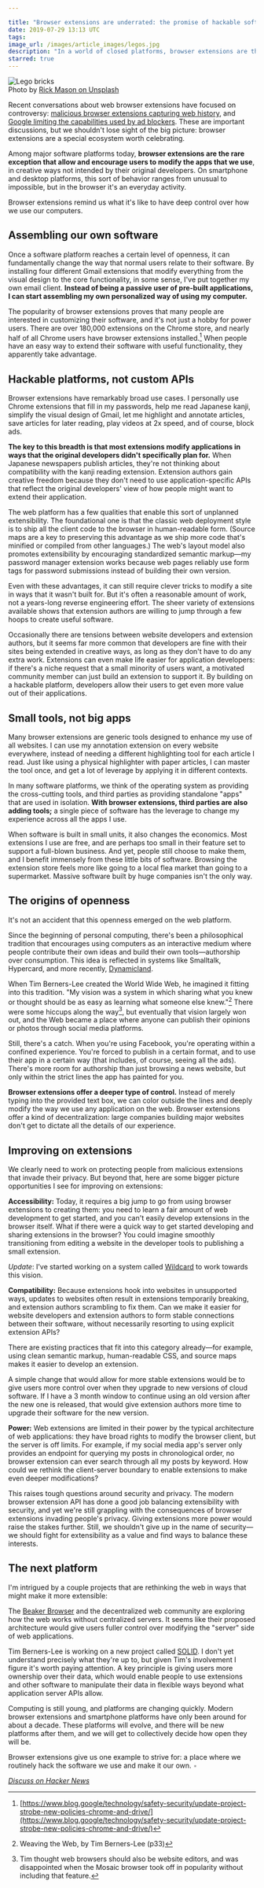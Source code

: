 ```yaml
---

title: "Browser extensions are underrated: the promise of hackable software"
date: 2019-07-29 13:13 UTC
tags: 
image_url: /images/article_images/legos.jpg
description: "In a world of closed platforms, browser extensions are the rare exception that let users modify the apps that we use."
starred: true
---
```


<figure style="margin: 0;">
  <img src="/images/article_images/legos.jpg" alt="Lego bricks">
  <figcaption>Photo by <a class="figure-link" href="https://unsplash.com/photos/2FaCKyEEtis">Rick Mason on Unsplash</a></figcaption>
</figure>

Recent conversations about web browser extensions have focused on controversy: [malicious browser extensions capturing web history](https://arstechnica.com/information-technology/2019/07/dataspii-inside-the-debacle-that-dished-private-data-from-apple-tesla-blue-origin-and-4m-people/), and [Google limiting the capabilities used by ad blockers](https://www.wired.com/story/google-chrome-ad-blockers-extensions-api/?verso=true). These are important discussions, but we shouldn't lose sight of the big picture: browser extensions are a special ecosystem worth celebrating.

Among major software platforms today, **browser extensions are the rare exception that allow and encourage users to modify the apps that we use**, in creative ways not intended by their original developers. On smartphone and desktop platforms, this sort of behavior ranges from unusual to impossible, but in the browser it's an everyday activity.

Browser extensions remind us what it's like to have deep control over how we use our computers.

## Assembling our own software

Once a software platform reaches a certain level of openness, it can fundamentally change the way that normal users relate to their software. By installing four different Gmail extensions that modify everything from the visual design to the core functionality, in some sense, I've put together my own email client. **Instead of being a passive user of pre-built applications, I can start assembling my own personalized way of using my computer.**

The popularity of browser extensions proves that many people are interested in customizing their software, and it's not just  a hobby for power users. There are over 180,000 extensions on the Chrome store, and nearly half of all Chrome users have browser extensions installed.[^chrome] When people have an easy way to extend their software with useful functionality, they apparently take advantage.

## Hackable platforms, not custom APIs

Browser extensions have remarkably broad use cases. I personally use Chrome extensions that fill in my passwords, help me read Japanese kanji, simplify the visual design of Gmail, let me highlight and annotate articles, save articles for later reading, play videos at 2x speed, and of course, block ads.

**The key to this breadth is that most extensions modify applications in ways that the original developers didn't specifically plan for.** When Japanese newspapers publish articles, they're not thinking about compatibility with the kanji reading extension. Extension authors gain creative freedom because they don't need to use application-specific APIs that reflect the original developers' view of how people might want to extend their application.

The web platform has a few qualities that enable this sort of unplanned extensibility. The foundational one is that the classic web deployment style is to ship all the client code to the browser in human-readable form. (Source maps are a key to preserving this advantage as we ship more code that's minified or compiled from other languages.) The web's layout model also promotes extensibility by encouraging standardized semantic markup—my password manager extension works because web pages reliably use form tags for password submissions instead of building their own version.

Even with these advantages, it can still require clever tricks to modify a site in ways that it wasn't built for. But it's often a reasonable amount of work, not a years-long reverse engineering effort. The sheer variety of extensions available shows that extension authors are willing to jump through a few hoops to create useful software.

Occasionally there are tensions between website developers and extension authors, but it seems far more common that developers are fine with their sites being extended in creative ways, as long as they don't have to do any extra work. Extensions can even make life easier for application developers: if there's a niche request that a small minority of users want, a motivated community member can just build an extension to support it. By building on a hackable platform, developers allow their users to get even more value out of their applications.

## Small tools, not big apps

Many browser extensions are generic tools designed to enhance my use of all websites. I can use my annotation extension on every website everywhere, instead of needing a different highlighting tool for each article I read. Just like using a physical highlighter with paper articles, I can master the tool once, and get a lot of leverage by applying it in different contexts.

In many software platforms, we think of the operating system as providing the cross-cutting tools, and third parties as providing standalone "apps" that are used in isolation. **With browser extensions, third parties are also adding tools;** a single piece of software has the leverage to change my experience across all the apps I use.

When software is built in small units, it also changes the economics. Most extensions I use are free, and are perhaps too small in their feature set to support a full-blown business. And yet, people still choose to make them, and I benefit immensely from these little bits of software. Browsing the extension store feels more like going to a local flea market than going to a supermarket. Massive software built by huge companies isn't the only way.

## The origins of openness

It's not an accident that this openness emerged on the web platform.

Since the beginning of personal computing, there's been a philosophical tradition that encourages using computers as an interactive medium where people contribute their own ideas and build their own tools—authorship over consumption. This idea is reflected in systems like Smalltalk, Hypercard, and more recently, [Dynamicland](https://dynamicland.org/).

When Tim Berners-Lee created the World Wide Web, he imagined it fitting into this tradition. "My vision was a system in which sharing what you knew or thought should be as easy as learning what someone else knew."[^tbl] There were some hiccups along the way[^tbl2], but eventually that vision largely won out, and the Web became a place where anyone can publish their opinions or photos through social media platforms.

Still, there's a catch. When you're using Facebook, you're operating within a confined experience. You're forced to publish in a certain format, and to use their app in a certain way (that includes, of course, seeing all the ads). There's more room for authorship than just browsing a news website, but only within the strict lines the app has painted for you.

**Browser extensions offer a deeper type of control.** Instead of merely typing into the provided text box, we can color outside the lines and deeply modify the way we use any application on the web. Browser extensions offer a kind of decentralization: large companies building major websites don't get to dictate all the details of our experience.

## Improving on extensions

We clearly need to work on protecting people from malicious extensions that invade their privacy. But beyond that, here are some bigger picture opportunities I see for improving on extensions:

**Accessibility:** Today, it requires a big jump to go from using browser extensions to creating them: you need to learn a fair amount of web development to get started, and you can't easily develop extensions in the browser itself. What if there were a quick way to get started developing and sharing extensions in the browser? You could imagine smoothly transitioning from editing a website in the developer tools to publishing a small extension.

*Update*: I've started working on a system called [Wildcard](https://sdg.csail.mit.edu/projects/wildcard) to work towards this vision.

**Compatibility:** Because extensions hook into websites in unsupported ways, updates to websites often result in extensions temporarily breaking, and extension authors scrambling to fix them. Can we make it easier for website developers and extension authors to form stable connections between their software, without necessarily resorting to using explicit extension APIs?

There are existing practices that fit into this category already—for example, using clean semantic markup, human-readable CSS, and source maps makes it easier to develop an extension.

A simple change that would allow for more stable extensions would be to give users more control over when they upgrade to new versions of cloud software. If I have a 3 month window to continue using an old version after the new one is released, that would give extension authors more time to upgrade their software for the new version.

**Power:** Web extensions are limited in their power by the typical architecture of web applications: they have broad rights to modify the browser client, but the server is off limits. For example, if my social media app's server only provides an endpoint for querying my posts in chronological order, no browser extension can ever search through all my posts by keyword. How could we rethink the client-server boundary to enable extensions to make even deeper modifications?

This raises tough questions around security and privacy. The modern browser extension API has done a good job balancing extensibility with security, and yet we're still grappling with the consequences of browser extensions invading people's privacy. Giving extensions more power would raise the stakes further. Still, we shouldn't give up in the name of security—we should fight for extensibility as a value and find ways to balance these interests.

## The next platform

I'm intrigued by a couple projects that are rethinking the web in ways that might make it more extensible:

The [Beaker Browser](https://beakerbrowser.com/about/) and the decentralized web community are exploring how the web works without centralized servers. It seems like their proposed architecture would give users fuller control over modifying the "server" side of web applications.

Tim Berners-Lee is working on a new project called [SOLID](https://inrupt.com/blog/one-small-step-for-the-web). I don't yet understand precisely what they're up to, but given Tim's involvement I figure it's worth paying attention. A key principle is giving users more ownership over their data, which would enable people to use extensions and other software to manipulate their data in flexible ways beyond what application server APIs allow.

Computing is still young, and platforms are changing quickly. Modern browser extensions and smartphone platforms have only been around for about a decade. These platforms will evolve, and there will be new platforms after them, and we will get to collectively decide how open they will be.

Browser extensions give us one example to strive for: a place where we routinely hack the software we use and make it our own. <span style="color: #aaa;">▪</span>

[*Discuss on Hacker News*
](https://news.ycombinator.com/item?id=20556382)

[^chrome]: [https://www.blog.google/technology/safety-security/update-project-strobe-new-policies-chrome-and-drive/](https://www.blog.google/technology/safety-security/update-project-strobe-new-policies-chrome-and-drive/)
[^tbl]: Weaving the Web, by Tim Berners-Lee (p33)
[^tbl2]: Tim thought web browsers should also be website editors, and was disappointed when the Mosaic browser took off in popularity without including that feature. 
